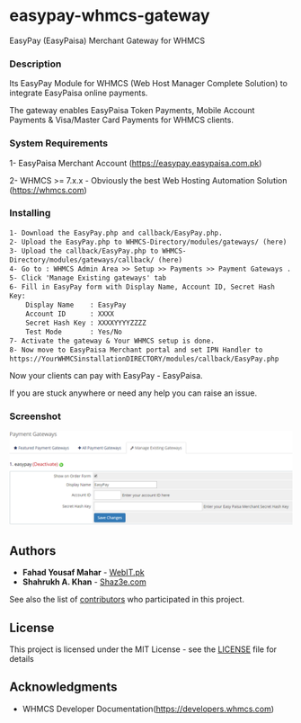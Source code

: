 # easypay-whmcs-gateway
EasyPay (EasyPaisa) Merchant Gateway for WHMCS 

### Description
Its EasyPay Module for WHMCS (Web Host Manager Complete Solution) to integrate EasyPaisa online payments.

The gateway enables EasyPaisa Token Payments, Mobile Account Payments & Visa/Master Card Payments for WHMCS clients.

### System Requirements

1- EasyPaisa Merchant Account (https://easypay.easypaisa.com.pk)

2- WHMCS >= 7.x.x  - Obviously the best Web Hosting Automation Solution (https://whmcs.com)

### Installing

```
1- Download the EasyPay.php and callback/EasyPay.php.
2- Upload the EasyPay.php to WHMCS-Directory/modules/gateways/ (here)
3- Upload the callback/EasyPay.php to WHMCS-Directory/modules/gateways/callback/ (here)
4- Go to : WHMCS Admin Area >> Setup >> Payments >> Payment Gateways .
5- Click 'Manage Existing gateways' tab
6- Fill in EasyPay form with Display Name, Account ID, Secret Hash Key:
    Display Name    : EasyPay
    Account ID      : XXXX
    Secret Hash Key : XXXXYYYYZZZZ
    Test Mode 		: Yes/No
7- Activate the gateway & Your WHMCS setup is done.
8- Now move to EasyPaisa Merchant portal and set IPN Handler to https://YourWHMCSinstallationDIRECTORY/modules/callback/EasyPay.php
```

Now your clients can pay with EasyPay - EasyPaisa.

If you are stuck anywhere or need any help you can raise an issue.
### Screenshot

![WHMCS EasyPay Module ScreenShot](https://raw.githubusercontent.com/FahadYousafMahar/easypay-whmcs-gateway/master/scrnshot.PNG)

## Authors

* **Fahad Yousaf Mahar** - [WebIT.pk](https://webit.pk)
* **Shahrukh A. Khan** - [Shaz3e.com](https://www.shaz3e.com)

See also the list of [contributors](https://github.com/FahadYousafMahar/easypay-whmcs-gateway/graphs/contributors) who participated in this project.

## License

This project is licensed under the MIT License - see the [LICENSE](LICENSE) file for details

## Acknowledgments

* WHMCS Developer Documentation(https://developers.whmcs.com)
